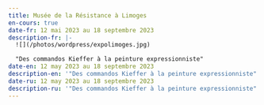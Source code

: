 ```yaml
---
title: Musée de la Résistance à Limoges
en-cours: true
date-fr: 12 mai 2023 au 18 septembre 2023
description-fr: |-
  ![](/photos/wordpress/expolimoges.jpg)

  "Des commandos Kieffer à la peinture expressionniste"
date-en: 12 may 2023 au 18 septembre 2023
description-en: '"Des commandos Kieffer à la peinture expressionniste"'
date-ru: 12 may 2023 au 18 septembre 2023
description-ru: '"Des commandos Kieffer à la peinture expressionniste"'
---
```

